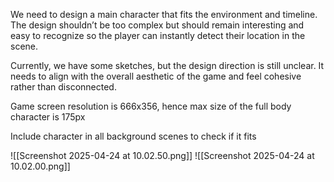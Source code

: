 We need to design a main character that fits the environment and timeline. The design shouldn’t be too complex but should remain interesting and easy to recognize so the player can instantly detect their location in the scene.

Currently, we have some sketches, but the design direction is still unclear. It needs to align with the overall aesthetic of the game and feel cohesive rather than disconnected.

Game screen resolution is 666x356, hence max size of the full body character is 175px

Include character in all background scenes to check if it fits

![[Screenshot 2025-04-24 at 10.02.50.png]]
![[Screenshot 2025-04-24 at 10.02.00.png]]